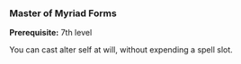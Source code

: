 ### Master of Myriad Forms
**Prerequisite:** 7th level

You can cast alter self at will, without expending a spell slot.
